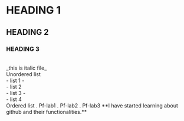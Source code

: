 # HEADING 1
## HEADING 2
### HEADING 3
<br/>
_this is italic file_
<br/>
Unordered list
<br/>
- list 1
-  <br/>
- list 2
<br/>
- list 3
- <br/>
- list 4
 <br/>
Ordered list
  . Pf-lab1
  . Pf-lab2
  . Pf-lab3
**I have started learning about github and their functionalities.**
